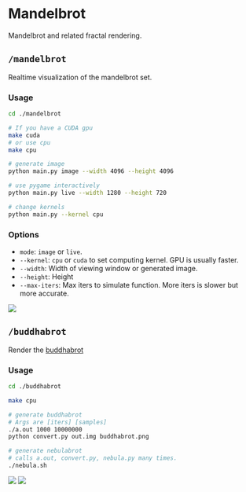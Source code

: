 # Mandelbrot

Mandelbrot and related fractal rendering.

## `/mandelbrot`

Realtime visualization of the mandelbrot set.

### Usage

```bash
cd ./mandelbrot

# If you have a CUDA gpu
make cuda
# or use cpu
make cpu

# generate image
python main.py image --width 4096 --height 4096

# use pygame interactively
python main.py live --width 1280 --height 720

# change kernels
python main.py --kernel cpu
```

### Options

- `mode`: `image` or `live`.
- `--kernel`: `cpu` or `cuda` to set computing kernel. GPU is usually faster.
- `--width`: Width of viewing window or generated image.
- `--height`: Height
- `--max-iters`: Max iters to simulate function. More iters is slower but more accurate.

![](https://github.com/phuang1024/mandelbrot/blob/main/mandelbrot.png?raw=true)

## `/buddhabrot`

Render the [buddhabrot](https://en.wikipedia.org/wiki/Buddhabrot)

### Usage

```bash
cd ./buddhabrot

make cpu

# generate buddhabrot
# Args are [iters] [samples]
./a.out 1000 10000000
python convert.py out.img buddhabrot.png

# generate nebulabrot
# calls a.out, convert.py, nebula.py many times.
./nebula.sh
```

![](https://github.com/phuang1024/mandelbrot/blob/main/nebula.png?raw=true)
![](https://github.com/phuang1024/mandelbrot/blob/main/buddha.png?raw=true)
